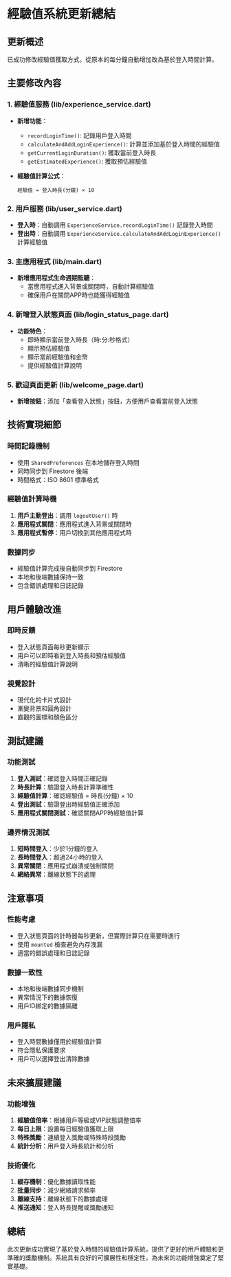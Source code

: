# 經驗值系統更新總結

## 更新概述
已成功修改經驗值獲取方式，從原本的每分鐘自動增加改為基於登入時間計算。

## 主要修改內容

### 1. 經驗值服務 (lib/experience_service.dart)
- **新增功能**：
  - `recordLoginTime()`: 記錄用戶登入時間
  - `calculateAndAddLoginExperience()`: 計算並添加基於登入時間的經驗值
  - `getCurrentLoginDuration()`: 獲取當前登入時長
  - `getEstimatedExperience()`: 獲取預估經驗值

- **經驗值計算公式**：
  ```
  經驗值 = 登入時長(分鐘) × 10
  ```

### 2. 用戶服務 (lib/user_service.dart)
- **登入時**：自動調用 `ExperienceService.recordLoginTime()` 記錄登入時間
- **登出時**：自動調用 `ExperienceService.calculateAndAddLoginExperience()` 計算經驗值

### 3. 主應用程式 (lib/main.dart)
- **新增應用程式生命週期監聽**：
  - 當應用程式進入背景或關閉時，自動計算經驗值
  - 確保用戶在關閉APP時也能獲得經驗值

### 4. 新增登入狀態頁面 (lib/login_status_page.dart)
- **功能特色**：
  - 即時顯示當前登入時長（時:分:秒格式）
  - 顯示預估經驗值
  - 顯示當前經驗值和金幣
  - 提供經驗值計算說明

### 5. 歡迎頁面更新 (lib/welcome_page.dart)
- **新增按鈕**：添加「查看登入狀態」按鈕，方便用戶查看當前登入狀態

## 技術實現細節

### 時間記錄機制
- 使用 `SharedPreferences` 在本地儲存登入時間
- 同時同步到 Firestore 後端
- 時間格式：ISO 8601 標準格式

### 經驗值計算時機
1. **用戶主動登出**：調用 `logoutUser()` 時
2. **應用程式關閉**：應用程式進入背景或關閉時
3. **應用程式暫停**：用戶切換到其他應用程式時

### 數據同步
- 經驗值計算完成後自動同步到 Firestore
- 本地和後端數據保持一致
- 包含錯誤處理和日誌記錄

## 用戶體驗改進

### 即時反饋
- 登入狀態頁面每秒更新顯示
- 用戶可以即時看到登入時長和預估經驗值
- 清晰的經驗值計算說明

### 視覺設計
- 現代化的卡片式設計
- 漸變背景和圓角設計
- 直觀的圖標和顏色區分

## 測試建議

### 功能測試
1. **登入測試**：確認登入時間正確記錄
2. **時長計算**：驗證登入時長計算準確性
3. **經驗值計算**：確認經驗值 = 時長(分鐘) × 10
4. **登出測試**：驗證登出時經驗值正確添加
5. **應用程式關閉測試**：確認關閉APP時經驗值計算

### 邊界情況測試
1. **短時間登入**：少於1分鐘的登入
2. **長時間登入**：超過24小時的登入
3. **異常關閉**：應用程式崩潰或強制關閉
4. **網絡異常**：離線狀態下的處理

## 注意事項

### 性能考慮
- 登入狀態頁面的計時器每秒更新，但實際計算只在需要時進行
- 使用 `mounted` 檢查避免內存洩漏
- 適當的錯誤處理和日誌記錄

### 數據一致性
- 本地和後端數據同步機制
- 異常情況下的數據恢復
- 用戶ID綁定的數據隔離

### 用戶隱私
- 登入時間數據僅用於經驗值計算
- 符合隱私保護要求
- 用戶可以選擇登出清除數據

## 未來擴展建議

### 功能增強
1. **經驗值倍率**：根據用戶等級或VIP狀態調整倍率
2. **每日上限**：設置每日經驗值獲取上限
3. **特殊獎勵**：連續登入獎勵或特殊時段獎勵
4. **統計分析**：用戶登入時長統計和分析

### 技術優化
1. **緩存機制**：優化數據讀取性能
2. **批量同步**：減少網絡請求頻率
3. **離線支持**：離線狀態下的數據處理
4. **推送通知**：登入時長提醒或獎勵通知

## 總結
此次更新成功實現了基於登入時間的經驗值計算系統，提供了更好的用戶體驗和更準確的獎勵機制。系統具有良好的可擴展性和穩定性，為未來的功能增強奠定了堅實基礎。
